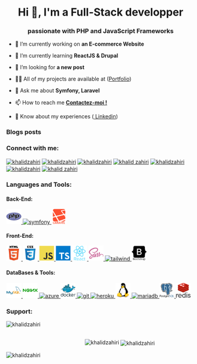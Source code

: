 <h1 align="center">Hi 👋, I'm a Full-Stack developper</h1>
<h3 align="center">passionate with PHP and JavaScript Frameworks</h3>

- 🔭 I’m currently working on **an E-commerce Website**

- 🌱 I’m currently learning **ReactJS & Drupal**

- 👯 I’m looking for **a new post**

- 👨‍💻 All of my projects are available at (<a href="https://khalidzahiri.github.io/">Portfolio</a>)

- 💬 Ask me about **Symfony, Laravel**

- 📫 How to reach me **<a href="mailto:zahiri_kha@outlook.com">Contactez-moi !</a>**

- 📄 Know about my experiences (<a href="https://www.linkedin.com/in/khalidzahiri/"> Linkedin</a>)

### Blogs posts
<!-- BLOG-POST-LIST:START -->
<!-- BLOG-POST-LIST:END -->

<h3 align="left">Connect with me:</h3>
<p align="left">
<a href="https://codepen.io/khalidzahiri" target="blank"><img align="center" src="https://raw.githubusercontent.com/rahuldkjain/github-profile-readme-generator/master/src/images/icons/Social/codepen.svg" alt="khalidzahiri" height="30" width="40" /></a>
<a href="https://dev.to/khalidzahiri" target="blank"><img align="center" src="https://raw.githubusercontent.com/rahuldkjain/github-profile-readme-generator/master/src/images/icons/Social/devto.svg" alt="khalidzahiri" height="30" width="40" /></a>
<a href="https://linkedin.com/in/khalidzahiri" target="blank"><img align="center" src="https://raw.githubusercontent.com/rahuldkjain/github-profile-readme-generator/master/src/images/icons/Social/linked-in-alt.svg" alt="khalidzahiri" height="30" width="40" /></a>
<a href="https://stackoverflow.com/users/khalid zahiri" target="blank"><img align="center" src="https://raw.githubusercontent.com/rahuldkjain/github-profile-readme-generator/master/src/images/icons/Social/stack-overflow.svg" alt="khalid zahiri" height="30" width="40" /></a>
<a href="https://www.codechef.com/users/khalidzahiri" target="blank"><img align="center" src="https://cdn.jsdelivr.net/npm/simple-icons@3.1.0/icons/codechef.svg" alt="khalidzahiri" height="30" width="40" /></a>
<a href="https://www.hackerrank.com/khalidzahiri" target="blank"><img align="center" src="https://raw.githubusercontent.com/rahuldkjain/github-profile-readme-generator/master/src/images/icons/Social/hackerrank.svg" alt="khalidzahiri" height="30" width="40" /></a>
<a href="https://www.hackerearth.com/khalid zahiri" target="blank"><img align="center" src="https://raw.githubusercontent.com/rahuldkjain/github-profile-readme-generator/master/src/images/icons/Social/hackerearth.svg" alt="khalid zahiri" height="30" width="40" /></a>
</p>

<p align="left"> 
<h3 align="left">Languages and Tools:</h3>

<h4 align="left">Back-End:</h3>
<a href="https://www.php.net" target="_blank" rel="noreferrer"> <img src="https://raw.githubusercontent.com/devicons/devicon/master/icons/php/php-original.svg" alt="php" width="40" height="40"/> </a> 
<a href="https://symfony.com" target="_blank" rel="noreferrer"> <img src="https://symfony.com/logos/symfony_black_03.svg" alt="symfony" width="40" height="40"/> </a>
<a href="https://laravel.com/" target="_blank" rel="noreferrer"> <img src="https://raw.githubusercontent.com/devicons/devicon/master/icons/laravel/laravel-plain-wordmark.svg" alt="laravel" width="40" height="40"/> </a>  

<h4 align="left">Front-End:</h3>
<a href="https://www.w3.org/html/" target="_blank" rel="noreferrer"> <img src="https://raw.githubusercontent.com/devicons/devicon/master/icons/html5/html5-original-wordmark.svg" alt="html5" width="40" height="40"/> </a> 
<a href="https://www.w3schools.com/css/" target="_blank" rel="noreferrer"> <img src="https://raw.githubusercontent.com/devicons/devicon/master/icons/css3/css3-original-wordmark.svg" alt="css3" width="40" height="40"/> </a> 
<a href="https://developer.mozilla.org/en-US/docs/Web/JavaScript" target="_blank" rel="noreferrer"> <img src="https://raw.githubusercontent.com/devicons/devicon/master/icons/javascript/javascript-original.svg" alt="javascript" width="40" height="40"/> </a>
<a href="https://www.typescriptlang.org/" target="_blank" rel="noreferrer"> <img src="https://raw.githubusercontent.com/devicons/devicon/master/icons/typescript/typescript-original.svg" alt="typescript" width="40" height="40"/> </a>
<a href="https://reactjs.org/" target="_blank" rel="noreferrer"> <img src="https://raw.githubusercontent.com/devicons/devicon/master/icons/react/react-original-wordmark.svg" alt="react" width="40" height="40"/> </a>
<a href="https://sass-lang.com" target="_blank" rel="noreferrer"> <img src="https://raw.githubusercontent.com/devicons/devicon/master/icons/sass/sass-original.svg" alt="sass" width="40" height="40"/> </a>  
<a href="https://tailwindcss.com/" target="_blank" rel="noreferrer"> <img src="https://www.vectorlogo.zone/logos/tailwindcss/tailwindcss-icon.svg" alt="tailwind" width="40" height="40"/> </a>
<a href="https://getbootstrap.com" target="_blank" rel="noreferrer"> <img src="https://raw.githubusercontent.com/devicons/devicon/master/icons/bootstrap/bootstrap-plain-wordmark.svg" alt="bootstrap" width="40" height="40"/> </a>


<h4 align="left">DataBases & Tools:</h3>
<a href="https://www.mysql.com/" target="_blank" rel="noreferrer"> <img src="https://raw.githubusercontent.com/devicons/devicon/master/icons/mysql/mysql-original-wordmark.svg" alt="mysql" width="40" height="40"/> </a>
<a href="https://www.nginx.com" target="_blank" rel="noreferrer"> <img src="https://raw.githubusercontent.com/devicons/devicon/master/icons/nginx/nginx-original.svg" alt="nginx" width="40" height="40"/> </a> 
<a href="https://azure.microsoft.com/en-in/" target="_blank" rel="noreferrer"> <img src="https://www.vectorlogo.zone/logos/microsoft_azure/microsoft_azure-icon.svg" alt="azure" width="40" height="40"/> </a> 
<a href="https://www.docker.com/" target="_blank" rel="noreferrer"> <img src="https://raw.githubusercontent.com/devicons/devicon/master/icons/docker/docker-original-wordmark.svg" alt="docker" width="40" height="40"/> </a> 
<a href="https://git-scm.com/" target="_blank" rel="noreferrer"> <img src="https://www.vectorlogo.zone/logos/git-scm/git-scm-icon.svg" alt="git" width="40" height="40"/> </a>   
<a href="https://heroku.com" target="_blank" rel="noreferrer"> <img src="https://www.vectorlogo.zone/logos/heroku/heroku-icon.svg" alt="heroku" width="40" height="40"/> </a>  
<a href="https://www.linux.org/" target="_blank" rel="noreferrer"> <img src="https://raw.githubusercontent.com/devicons/devicon/master/icons/linux/linux-original.svg" alt="linux" width="40" height="40"/> </a> 
<a href="https://mariadb.org/" target="_blank" rel="noreferrer"> <img src="https://www.vectorlogo.zone/logos/mariadb/mariadb-icon.svg" alt="mariadb" width="40" height="40"/> </a>
<a href="https://www.postgresql.org" target="_blank" rel="noreferrer"> <img src="https://raw.githubusercontent.com/devicons/devicon/master/icons/postgresql/postgresql-original-wordmark.svg" alt="postgresql" width="40" height="40"/> </a> 
<a href="https://redis.io" target="_blank" rel="noreferrer"> <img src="https://raw.githubusercontent.com/devicons/devicon/master/icons/redis/redis-original-wordmark.svg" alt="redis" width="40" height="40"/> </a>

</p>

<h3 align="left">Support:</h3>
<p><a href="https://www.buymeacoffee.com/khalidzahiri"> <img align="left" src="https://cdn.buymeacoffee.com/buttons/v2/default-yellow.png" height="50" width="210" alt="khalidzahiri" /></a></p><br><br>

<p><img align="left" src="https://github-readme-stats.vercel.app/api/top-langs?username=khalidzahiri&show_icons=true&locale=en&layout=compact" alt="khalidzahiri" /></p>

<p>&nbsp;<img align="center" src="https://github-readme-stats.vercel.app/api?username=khalidzahiri&show_icons=true&locale=en" alt="khalidzahiri" /></p>

<p><img align="center" src="https://github-readme-streak-stats.herokuapp.com/?user=khalidzahiri&" alt="khalidzahiri" /></p>
